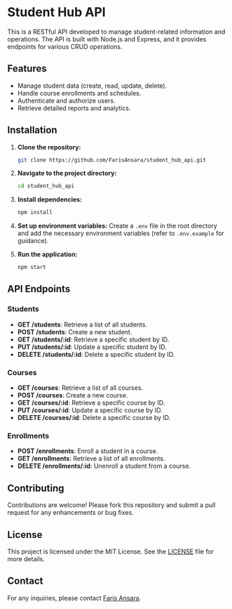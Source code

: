# Student Hub API

This is a RESTful API developed to manage student-related information and operations. The API is built with Node.js and Express, and it provides endpoints for various CRUD operations.

## Features
- Manage student data (create, read, update, delete).
- Handle course enrollments and schedules.
- Authenticate and authorize users.
- Retrieve detailed reports and analytics.

## Installation
1. **Clone the repository:**
    ```bash
    git clone https://github.com/FarisAnsara/student_hub_api.git
    ```
2. **Navigate to the project directory:**
    ```bash
    cd student_hub_api
    ```
3. **Install dependencies:**
    ```bash
    npm install
    ```
4. **Set up environment variables:**
    Create a `.env` file in the root directory and add the necessary environment variables (refer to `.env.example` for guidance).

5. **Run the application:**
    ```bash
    npm start
    ```

## API Endpoints
### Students
- **GET /students**: Retrieve a list of all students.
- **POST /students**: Create a new student.
- **GET /students/:id**: Retrieve a specific student by ID.
- **PUT /students/:id**: Update a specific student by ID.
- **DELETE /students/:id**: Delete a specific student by ID.

### Courses
- **GET /courses**: Retrieve a list of all courses.
- **POST /courses**: Create a new course.
- **GET /courses/:id**: Retrieve a specific course by ID.
- **PUT /courses/:id**: Update a specific course by ID.
- **DELETE /courses/:id**: Delete a specific course by ID.

### Enrollments
- **POST /enrollments**: Enroll a student in a course.
- **GET /enrollments**: Retrieve a list of all enrollments.
- **DELETE /enrollments/:id**: Unenroll a student from a course.

## Contributing
Contributions are welcome! Please fork this repository and submit a pull request for any enhancements or bug fixes.

## License
This project is licensed under the MIT License. See the [LICENSE](LICENSE) file for more details.

## Contact
For any inquiries, please contact [Faris Ansara](https://github.com/FarisAnsara).
